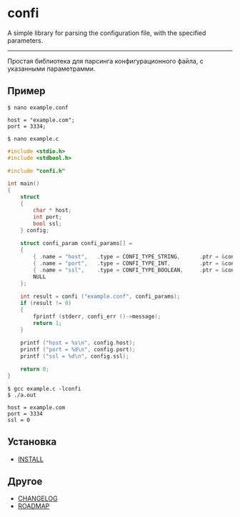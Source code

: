 # confi

A simple library for parsing the configuration file, with the specified parameters.

-------------------------------------------------------------------------------------

Простая библиотека для парсинга конфигурационного файла, с указанными параметрамми.

## Пример
```
$ nano example.conf
```
```
host = "example.com";
port = 3334;
```
```
$ nano example.c
```
```C
#include <stdio.h>
#include <stdbool.h>

#include "confi.h"

int main()
{
    struct
    {
        char * host;
        int port;
        bool ssl;
    } config;
    
    struct confi_param confi_params[] =
    {
        { .name = "host",   .type = CONFI_TYPE_STRING,      .ptr = &config.host,                        .require = true },
        { .name = "port",   .type = CONFI_TYPE_INT,         .ptr = &config.port,    .value = "3333"                     },
        { .name = "ssl",    .type = CONFI_TYPE_BOOLEAN,     .ptr = &config.ssl,     .value = "false"                    },
        NULL
    };
    
    int result = confi ("example.conf", confi_params);
    if (result != 0)
    {
        fprintf (stderr, confi_err ()->message);
        return 1;
    }
    
    printf ("host = %s\n", config.host);
    printf ("port = %d\n", config.port);
    printf ("ssl = %d\n", config.ssl);

    return 0;
}
```

```
$ gcc example.c -lconfi
$ ./a.out
```
```
host = example.com
port = 3334
ssl = 0
```

## Установка
- [INSTALL](https://github.com/hharek/confi/wiki/INSTALL)

## Другое
- [CHANGELOG](https://github.com/hharek/confi/wiki/CHANGELOG)
- [ROADMAP](https://github.com/hharek/confi/wiki/ROADMAP)

